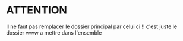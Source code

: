 # ATTENTION
Il ne faut pas remplacer le dossier principal par celui ci !!
 c'est juste le dossier www a mettre dans l'ensemble
